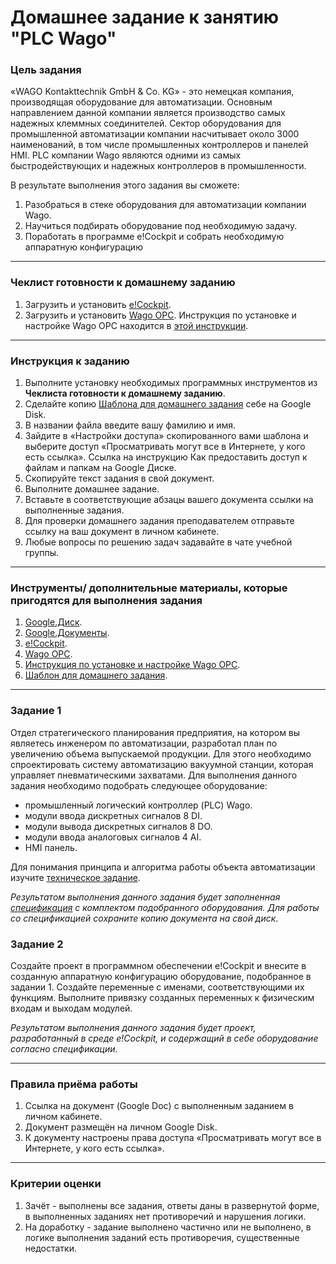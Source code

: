 # Домашнее задание к занятию "PLC Wago"

### Цель задания

«WAGO Kontakttechnik GmbH & Co. KG» - это немецкая компания, производящая оборудование для автоматизации. Основным направлением данной компании является производство самых надежных клеммных соединителей. 
Сектор оборудования для промышленной автоматизации компании насчитывает около 3000 наименований, в том числе промышленных контроллеров и панелей HMI. PLC компании Wago являются одними из самых быстродействующих и надежных контроллеров в промышленности.

В результате выполнения этого задания вы сможете:

1. Разобраться в стеке оборудования для автоматизации компании Wago.
2. Научиться подбирать оборудование под необходимую задачу.
3. Поработать в программе e!Cockpit и собрать необходимую аппаратную конфигурацию

-----

### Чеклист готовности к домашнему заданию
1. Загрузить и установить [e!Cockpit](https://www.wago.com/global/automation-technology/discover-software/ecockpit-engineering-software).
2. Загрузить и установить [Wago OPC](). Инструкция по установке и настройке Wago OPC находится в [этой инструкции](https://docs.google.com/presentation/d/1gcvhQg5i8dWWbnnyY142f3isnKolYBYFqGQjoDlnv-c/edit?usp=sharing).

-----

### Инструкция к заданию
1. Выполните установку необходимых программных инструментов из **Чеклиста готовности к домашнему заданию**.
2. Сделайте копию [Шаблона для домашнего задания](https://docs.google.com/document/d/1dU6WBvn5AKvY8BglrJ7EhkWwUVFJWSdKmuWryiGoQvA/edit?usp=sharing) себе на Google Disk.
3. В названии файла введите вашу фамилию и имя.
4. Зайдите в «Настройки доступа» скопированного вами шаблона и выберите доступ «Просматривать могут все в Интернете, у кого есть ссылка». Ссылка на инструкцию Как предоставить доступ к файлам и папкам на Google Диске.
5. Скопируйте текст задания в свой документ.
6. Выполните домашнее задание.
7. Вставьте в соответствующие абзацы вашего документа ссылки на выполненные задания.
8. Для проверки домашнего задания преподавателем отправьте ссылку на ваш документ в личном кабинете.
9. Любые вопросы по решению задач задавайте в чате учебной группы.

-----

### Инструменты/ дополнительные материалы, которые пригодятся для выполнения задания

1. [Google.Диск](https://drive.google.com/drive/my-drive).
2. [Google.Документы]().
3. [e!Cockpit](https://www.wago.com/global/automation-technology/discover-software/ecockpit-engineering-software).
4. [Wago OPC]().
5. [Инструкция по установке и настройке Wago OPC](https://docs.google.com/presentation/d/1gcvhQg5i8dWWbnnyY142f3isnKolYBYFqGQjoDlnv-c/edit?usp=sharing).
6. [Шаблон для домашнего задания](https://docs.google.com/document/d/1dU6WBvn5AKvY8BglrJ7EhkWwUVFJWSdKmuWryiGoQvA/edit?usp=sharing).

-----

### Задание 1

Отдел стратегического планирования предприятия, на котором вы являетесь инженером по автоматизации, разработал план по увеличению объема выпускаемой продукции. Для этого необходимо спроектировать систему автоматизацию вакуумной станции, которая управляет пневматическими захватами.
Для выполнения данного задания необходимо подобрать следующее оборудование:
- промышленный логический контроллер (PLC) Wago.
- модули ввода дискретных сигналов 8 DI.
- модули вывода дискретных сигналов 8 DO.
- модули ввода аналоговых сигналов 4 AI.
- HMI панель.

Для понимания принципа и алгоритма работы объекта автоматизации изучите [техническое задание](https://docs.google.com/document/d/1b9OsczSGO3fWZx2KadYeBb4MLiCV6CIFLKp_3X1wh6M/edit?usp=sharing).

*Результатом выполнения данного задания будет заполненная [спецификация](https://docs.google.com/spreadsheets/d/18MG1I6m0aV8qX3yJNA78I5JswRxnZuNMtEcJzIXQ2VE/edit?usp=sharing) с комплектом подобранного оборудования. Для работы со спецификацией сохраните копию документа на свой диск*.

### Задание 2

Создайте проект в программном обеспечении e!Cockpit и внесите в созданную аппаратную конфигурацию оборудование, подобранное в задании 1.
Создайте переменные с именами, соответствующими их функциям. Выполните привязку созданных переменных к физическим входам и выходам модулей.

*Результатом выполнения данного задания будет проект, разработанный в среде e!Cockpit, и содержащий в себе оборудование согласно спецификации*. 

-----

### Правила приёма работы
1. Ссылка на документ (Google Doc) с выполненным заданием в личном кабинете.
2. Документ размещён на личном Google Disk.
3. К документу настроены права доступа «Просматривать могут все в Интернете, у кого есть ссылка».

-----

### Критерии оценки
1. Зачёт - выполнены все задания, ответы даны в развернутой форме, в выполненных заданиях нет противоречий и нарушения логики.
2. На доработку - задание выполнено частично или не выполнено, в логике выполнения заданий есть противоречия, существенные недостатки.
